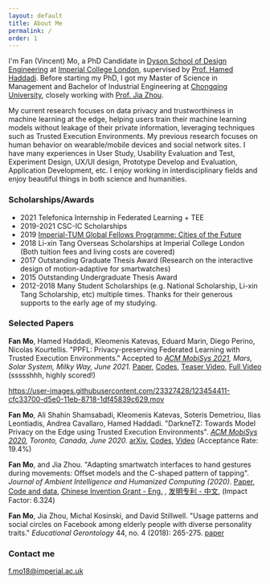 ```yaml
---
layout: default
title: About Me
permalink: /
order: 1
---
```


I'm Fan (Vincent) Mo, a PhD Candidate in [Dyson School of Design Engineering](http://www.imperial.ac.uk/design-engineering/) at [Imperial College London](https://en.wikipedia.org/wiki/Imperial_College_London), supervised by [Prof. Hamed Haddadi](https://haddadi.github.io/). Before starting my PhD, I got my Master of Science in Management and Bachelor of Industrial Engineering at [Chongqing University](http://english.cqu.edu.cn/), closely working with [Prof. Jia Zhou](http://www.msre.cqu.edu.cn/info/1193/5393.htm).

My current research focuses on data privacy and trustworthiness in machine learning at the edge, helping users train their machine learning models without leakage of their private information, leveraging techniques such as Trusted Execution Environments. My previous research focuses on human behavior on wearable/mobile devices and social network sites. I have many experiences in User Study, Usability Evaluation and Test, Experiment Design, UX/UI design, Prototype Develop and Evaluation, Application Development, etc. I enjoy working in interdisciplinary fields and enjoy beautiful things in both science and humanities.


### Scholarships/Awards

* 2021 Telefonica Internship in Federated Learning + TEE
* 2019-2021 CSC-IC Scholarships
* 2019 [Imperial-TUM Global Fellows Programme: Cities of the Future](https://www.imperial.ac.uk/study/pg/graduate-school/global-fellows-programme/imperial-tum-global-fellows-programme/)
* 2018 Li-xin Tang Overseas Scholarships at Imperial College London (Both tuition fees and living costs are covered)
* 2017 Outstanding Graduate Thesis Award (Research on the interactive design of motion-adaptive for smartwatches)
* 2015 Outstanding Undergraduate Thesis Award
* 2012-2018 Many Student Scholarships (e.g. National Scholarship, Li-xin Tang Scholarship, etc) multiple times. Thanks for their generous supports to the early age of my studying.


### Selected Papers

**Fan Mo**, Hamed Haddadi, Kleomenis Katevas, Eduard Marin, Diego Perino, Nicolas Kourtellis. "PPFL: Privacy-preserving Federated Learning with Trusted Execution Environments." Accepted to *[ACM MobiSys 2021](https://www.sigmobile.org/mobisys/2021/), Mars, Solar System, Milky Way, June 2021.* [Paper](http://arxiv.org/abs/2104.14380), [Codes](https://github.com/mofanv/PPFL), [Teaser Video](https://www.youtube.com/watch?v=pBtsA0NGDzs), [Full Video](https://www.youtube.com/watch?v=r5yxjo5V1L8) (ssssshhh, highly scored!)

https://user-images.githubusercontent.com/23327428/123454411-cfc33700-d5e0-11eb-8718-1df45839c629.mov


**Fan Mo**, Ali Shahin Shamsabadi, Kleomenis Katevas, Soteris Demetriou, Ilias Leontiadis, Andrea Cavallaro, Hamed Haddadi. "DarkneTZ: Towards Model Privacy on the Edge using Trusted Execution Environments". *[ACM MobiSys 2020](https://www.sigmobile.org/mobisys/2020/), Toronto, Canada, June 2020.* [arXiv](https://arxiv.org/abs/2004.05703), [Codes](https://github.com/mofanv/darknetp), [Video](https://www.youtube.com/watch?v=mEAlONq3MU4) (Acceptance Rate: 19.4%)

**Fan Mo**, and Jia Zhou. "Adapting smartwatch interfaces to hand gestures during movements: Offset models and the C-shaped pattern of tapping". *Journal of Ambient Intelligence and Humanized Computing (2020)*. [Paper](https://rdcu.be/b7Du5), [Code and data](https://github.com/mofanv/use-smartwatch-movement), [Chinese Invention Grant - Eng.](https://patents.google.com/patent/CN108446019B/en) , [发明专利 - 中文](https://patentimages.storage.googleapis.com/95/6a/8f/1fefc3e194b5a6/CN108446019B.pdf), (Impact Factor: 6.324)

**Fan Mo**, Jia Zhou, Michal Kosinski, and David Stillwell. "Usage patterns and social circles on Facebook among elderly people with diverse personality traits." *Educational Gerontology* 44, no. 4 (2018): 265-275. [paper](https://www.tandfonline.com/doi/abs/10.1080/03601277.2018.1459088)


### Contact me

[f.mo18@imperial.ac.uk](mailto:f.mo18@imperial.ac.uk)
